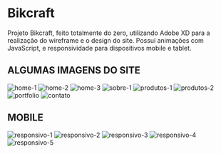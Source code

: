 # Bikcraft
Projeto Bikcraft, feito totalmente do zero, utilizando Adobe XD para a realização do wireframe e o design do site.
Possuí animações com JavaScript, e responsividade para dispositivos mobile e tablet.

## ALGUMAS IMAGENS DO SITE
![home-1](https://user-images.githubusercontent.com/69438854/101300439-60d4eb00-3814-11eb-955d-4ecebda162bf.png)
![home-2](https://user-images.githubusercontent.com/69438854/101300444-629eae80-3814-11eb-850d-564e85bd1be1.png)
![home-3](https://user-images.githubusercontent.com/69438854/101300445-65010880-3814-11eb-92ad-4cac9fdb5d34.png)
![sobre-1](https://user-images.githubusercontent.com/69438854/101300450-66323580-3814-11eb-914b-903d23a62633.png)
![produtos-1](https://user-images.githubusercontent.com/69438854/101300452-68948f80-3814-11eb-919b-0aab03535ede.png)
![produtos-2](https://user-images.githubusercontent.com/69438854/101300454-6a5e5300-3814-11eb-97b0-8bc098866f14.png)
![portfolio](https://user-images.githubusercontent.com/69438854/101300456-6af6e980-3814-11eb-8f54-61ba0649e689.png)
![contato](https://user-images.githubusercontent.com/69438854/101300437-5f0b2780-3814-11eb-9f81-9b873870e8a1.png)

## MOBILE
![responsivo-1](https://user-images.githubusercontent.com/69438854/101300579-d2ad3480-3814-11eb-8c4e-6a1946741a67.png)
![responsivo-2](https://user-images.githubusercontent.com/69438854/101300581-d3de6180-3814-11eb-8a32-50d220e9f6b7.png)
![responsivo-3](https://user-images.githubusercontent.com/69438854/101300583-d476f800-3814-11eb-8547-a3f1168dcab9.png)
![responsivo-4](https://user-images.githubusercontent.com/69438854/101300588-d5a82500-3814-11eb-8950-d95a60c3f5aa.png)
![responsivo-5](https://user-images.githubusercontent.com/69438854/101300591-d640bb80-3814-11eb-9687-719249c64b91.png)
